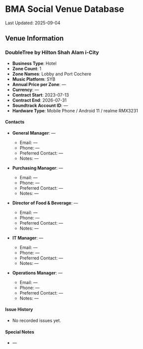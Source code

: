 # BMA Social Venue Database

Last Updated: 2025-09-04

## Venue Information

### DoubleTree by Hilton Shah Alam i-City
- **Business Type**: Hotel
- **Zone Count**: 1
- **Zone Names**: Lobby and Port Cochere
- **Music Platform**: SYB
- **Annual Price per Zone**: —
- **Currency**: —
- **Contract Start**: 2023-07-13
- **Contract End**: 2026-07-31
- **Soundtrack Account ID**: —
- **Hardware Type**: Mobile Phone / Android 11 / realme RMX3231

#### Contacts
- **General Manager**: —
  - Email: —
  - Phone: —
  - Preferred Contact: —
  - Notes: —

- **Purchasing Manager**: —
  - Email: —
  - Phone: —
  - Preferred Contact: —
  - Notes: —

- **Director of Food & Beverage**: —
  - Email: —
  - Phone: —
  - Preferred Contact: —
  - Notes: —

- **IT Manager**: —
  - Email: —
  - Phone: —
  - Preferred Contact: —
  - Notes: —

- **Operations Manager**: —
  - Email: —
  - Phone: —
  - Preferred Contact: —
  - Notes: —

#### Issue History
- No recorded issues yet.

#### Special Notes
- —
